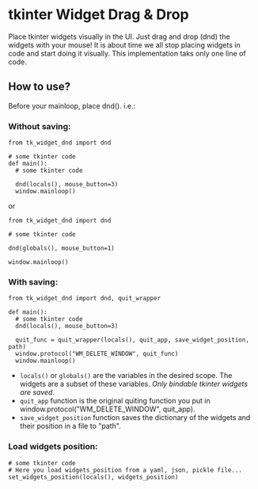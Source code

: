 # tkinter Widget Drag & Drop
Place tkinter widgets visually in the UI. Just drag and drop (dnd) the widgets with your mouse!
It is about time we all stop placing widgets in code and start doing it visually.
This implementation taks only one line of code.

## How to use?
Before your mainloop, place dnd(). i.e.:
### Without saving:
```
from tk_widget_dnd import dnd

# some tkinter code
def main():
  # some tkinter code

  dnd(locals(), mouse_button=3)
  window.mainloop()
```
or
```
from tk_widget_dnd import dnd

# some tkinter code

dnd(globals(), mouse_button=1)

window.mainloop()
```

### With saving:
```
from tk_widget_dnd import dnd, quit_wrapper

def main():
  # some tkinter code
  dnd(locals(), mouse_button=3)

  quit_func = quit_wrapper(locals(), quit_app, save_widget_position, path)
  window.protocol("WM_DELETE_WINDOW", quit_func) 
  window.mainloop()
```
* `locals()` or `globals()` are the variables in the desired scope. The widgets are a subset of these variables. *Only bindable tkinter widgets are saved*.
* `quit_app` function is the original quiting function you put in window.protocol("WM_DELETE_WINDOW", quit_app).
* `save_widget_position` function saves the dictionary of the widgets and their position in a file to "path".

### Load widgets position:
```
# some tkinter code
# Here you load widgets_position from a yaml, json, pickle file... 
set_widgets_position(locals(), widgets_position)
```

